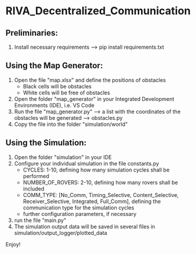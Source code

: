 # RIVA_Decentralized_Communication

## Preliminaries:
  1. Install necessary requirements --> pip install requirements.txt

## Using the Map Generator:
  1. Open the file "map.xlsx" and define the positions of obstacles
       - Black cells will be obstacles
       - White cells will be free of obstacles
  2. Open the folder "map_generator" in your Integrated Development Environments (IDE), i.e. VS Code
  3. Run the file "map_generator.py" --> a list with the coordinates of the obstacles will be generated --> obstacles.py
  4. Copy the file into the folder "simulation/world"

## Using the Simulation:
  1. Open the folder "simulation" in your IDE
  2. Configure your individual simulation in the file constants.py
       - CYCLES: 1-10, defining how many simulation cycles shall be performed
       - NUMBER_OF_ROVERS: 2-10, defining how many rovers shall be included
       - COMM_TYPE: [No_Comm, Timing_Selective, Content_Selective, Receiver_Selective, Integrated, Full_Comm], defining the communication type for the simulation cycles
       - further configuration parameters, if necessary
  3. run the file "main.py"
  4. The simulation output data will be saved in several files in simulation/output_logger/plotted_data

Enjoy!
